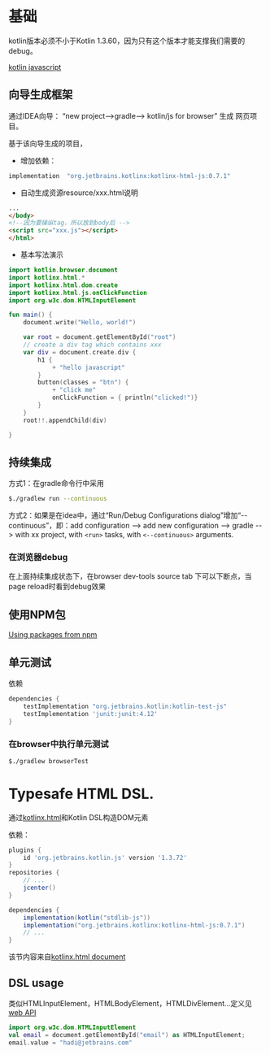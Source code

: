 
# 基础

kotlin版本必须不小于Kotlin 1.3.60，因为只有这个版本才能支撑我们需要的debug。

[kotlin javascript](https://www.kotlincn.net/docs/tutorials/javascript/setting-up.html)

## 向导生成框架

通过IDEA向导： “new project-->gradle--> kotlin/js for browser” 生成 网页项目。

基于该向导生成的项目，

- 增加依赖：

```groovy
implementation  "org.jetbrains.kotlinx:kotlinx-html-js:0.7.1"
```

- 自动生成资源resource/xxx.html说明

```html
...
</body>
<!--因为要操纵tag，所以放到body后 -->
<script src="xxx.js"></script>
</html>
```

- 基本写法演示

```kotlin
import kotlin.browser.document
import kotlinx.html.*
import kotlinx.html.dom.create
import kotlinx.html.js.onClickFunction
import org.w3c.dom.HTMLInputElement

fun main() {
    document.write("Hello, world!")

    var root = document.getElementById("root")
    // create a div tag which contains xxx
    var div = document.create.div {
        h1 {
            + "hello javascript"
        }
        button(classes = "btn") {
            + "click me"
            onClickFunction = { println("clicked!")}
        }
    }
    root!!.appendChild(div)

}
```

## 持续集成

方式1：在gradle命令行中采用

```sh
$./gradlew run --continuous
```

方式2：如果是在idea中，通过“Run/Debug Configurations dialog”增加“--continuous”，即：add configuration --> add new configuration --> gradle --> with xx project, with `<run>` tasks, with `<--continuous>` arguments.

### 在浏览器debug

在上面持续集成状态下，在browser dev-tools source tab 下可以下断点，当page reload时看到debug效果

## 使用NPM包

[Using packages from npm](https://www.kotlincn.net/docs/tutorials/javascript/using-packages-from-npm.html)

## 单元测试

依赖

```groovy
dependencies {
    testImplementation "org.jetbrains.kotlin:kotlin-test-js"
    testImplementation 'junit:junit:4.12'
}
```

### 在browser中执行单元测试

```sh
$./gradlew browserTest
```

# Typesafe HTML DSL.

通过[kotlinx.html](http://www.github.com/kotlin/kotlinx.html)和Kotlin DSL构造DOM元素

依赖：

```groovy
plugins {
    id 'org.jetbrains.kotlin.js' version '1.3.72'
}
repositories {
    // ...
    jcenter()
}

dependencies {
    implementation(kotlin("stdlib-js"))
    implementation("org.jetbrains.kotlinx:kotlinx-html-js:0.7.1")
    // ...
}
```

该节内容来自[kotlinx.html document](https://github.com/kotlin/kotlinx.html/wiki)

## DSL usage

类似HTMLInputElement，HTMLBodyElement，HTMLDivElement...定义见
[web API](https://developer.mozilla.org/en/docs/Web/API)

```kotlin
import org.w3c.dom.HTMLInputElement
val email = document.getElementById("email") as HTMLInputElement;
email.value = "hadi@jetbrains.com"
```    
